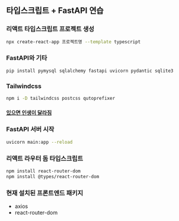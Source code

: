 ## 타입스크립트 + FastAPI 연습


### 리액트 타입스크립트 프로젝트 생성 
```bash 
npx create-react-app 프로젝트명 --template typescript
```


### FastAPI와 기타
```bash
pip install pymysql sqlalchemy fastapi uvicorn pydantic sqlite3
```


### Tailwindcss
```bash
npm i -D tailwindcss postcss qutoprefixer
```

#### [있으면 인생이 달라짐]("https://marketplace.visualstudio.com/items?itemName=bradlc.vscode-tailwindcss", "VSCode TailWind 확장기능")


### FastAPI 서버 시작
```bash
uvicorn main:app --reload
```


### 리액트 라우터 돔 타입스크립트
```bash
npm install react-router-dom
npm install @types/react-router-dom
```

### 현재 설치된 프론트엔드 패키지
- axios
- react-router-dom